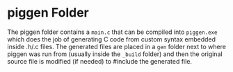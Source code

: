 # piggen Folder
The piggen folder contains a `main.c` that can be compiled into `piggen.exe` which does the job of generating C code from custom syntax embedded inside .h/.c files. The generated files are placed in a `gen` folder next to where piggen was run from (usually inside the `_build` folder) and then the original source file is modified (if needed) to #include the generated file.